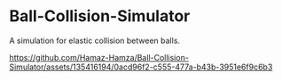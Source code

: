 # Ball-Collision-Simulator

A simulation for elastic collision between balls.

https://github.com/Hamaz-Hamza/Ball-Collision-Simulator/assets/135416194/0acd96f2-c555-477a-b43b-3951e6f9c6b3

